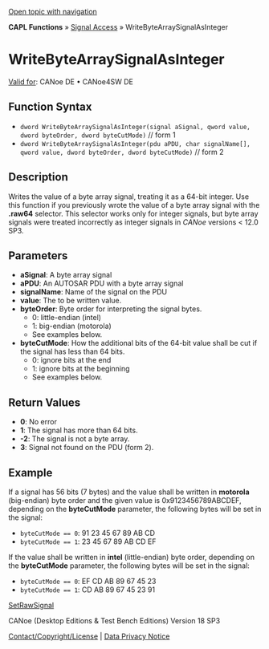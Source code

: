 [Open topic with navigation](../../../../CANoeDEFamily.htm#Topics/CAPLFunctions/SignalAccess/CAPLfunctionWriteByteArraySignalAsInteger.md)

**CAPL Functions** » [Signal Access](CAPLfunctionsSignalAccessOverview.md) » WriteByteArraySignalAsInteger

# WriteByteArraySignalAsInteger

[Valid for](../../Shared/FeatureAvailability.md): CANoe DE • CANoe4SW DE

## Function Syntax

- `dword WriteByteArraySignalAsInteger(signal aSignal, qword value, dword byteOrder, dword byteCutMode)` // form 1
- `dword WriteByteArraySignalAsInteger(pdu aPDU, char signalName[], qword value, dword byteOrder, dword byteCutMode)` // form 2

## Description

Writes the value of a byte array signal, treating it as a 64-bit integer. Use this function if you previously wrote the value of a byte array signal with the **.raw64** selector. This selector works only for integer signals, but byte array signals were treated incorrectly as integer signals in *CANoe* versions < 12.0 SP3.

## Parameters

- **aSignal**: A byte array signal
- **aPDU**: An AUTOSAR PDU with a byte array signal
- **signalName**: Name of the signal on the PDU
- **value**: The to be written value.
- **byteOrder**: Byte order for interpreting the signal bytes.
  - 0: little-endian (intel)
  - 1: big-endian (motorola)
  - See examples below.
- **byteCutMode**: How the additional bits of the 64-bit value shall be cut if the signal has less than 64 bits.
  - 0: ignore bits at the end
  - 1: ignore bits at the beginning
  - See examples below.

## Return Values

- **0**: No error
- **1**: The signal has more than 64 bits.
- **-2**: The signal is not a byte array.
- **3**: Signal not found on the PDU (form 2).

## Example

If a signal has 56 bits (7 bytes) and the value shall be written in **motorola** (big-endian) byte order and the given value is 0x9123456789ABCDEF, depending on the **byteCutMode** parameter, the following bytes will be set in the signal:

- `byteCutMode == 0`: 91 23 45 67 89 AB CD
- `byteCutMode == 1`: 23 45 67 89 AB CD EF

If the value shall be written in **intel** (little-endian) byte order, depending on the **byteCutMode** parameter, the following bytes will be set in the signal:

- `byteCutMode == 0`: EF CD AB 89 67 45 23
- `byteCutMode == 1`: CD AB 89 67 45 23 91

[SetRawSignal](../Test/Functions/CAPLfunctionSetRawSignal.md)

CANoe (Desktop Editions & Test Bench Editions) Version 18 SP3

[Contact/Copyright/License](../../Shared/ContactCopyrightLicense.md) | [Data Privacy Notice](https://www.vector.com/int/en/company/get-info/privacy-policy/)

